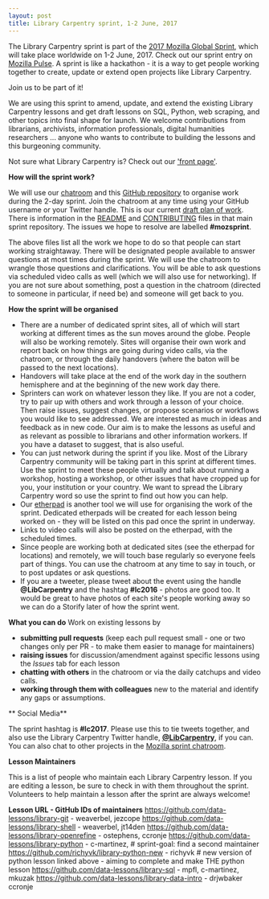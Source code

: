 ```yaml
---
layout: post
title: Library Carpentry sprint, 1-2 June, 2017
---
```


The Library Carpentry sprint is part of the [2017 Mozilla Global Sprint](https://mozilla.github.io/global-sprint/), which will take place worldwide on 1-2 June, 2017. Check out our sprint entry on [Mozilla Pulse](https://www.mozillapulse.org/entry/253). A sprint is like a hackathon - it is a way to get people working together to create, update or extend open projects like Library Carpentry.

Join us to be part of it!

We are using this sprint to amend, update, and extend the existing Library Carpentry lessons and get draft lessons on SQL, Python, web scraping, and other topics into final shape for launch. We welcome contributions from librarians, archivists, information professionals, digital humanities researchers ... anyone who wants to contribute to building the lessons and this burgeoning community.

Not sure what Library Carpentry is? Check out our ['front page'](https://librarycarpentry.github.io/).

**How will the sprint work?**

We will use our [chatroom](https://gitter.im/weaverbel/LibraryCarpentry) and this [GitHub repository](https://github.com/data-lessons/librarycarpentry) to organise work during the 2-day sprint. Join the chatroom at any time using your GitHub username or your Twitter handle. This is our current [draft plan of work](https://github.com/LibraryCarpentry/librarycarpentry.github.io/issues/23#issuecomment-290058114). There is information in the [README](https://github.com/data-lessons/librarycarpentry/blob/master/README.md) and [CONTRIBUTING](https://github.com/data-lessons/librarycarpentry/blob/master/CONTRIBUTING.md) files in that main sprint repository. The issues we hope to resolve are labelled **#mozsprint**.

The above files list all the work we hope to do so that people can start working straightaway. There will be designated people available to answer questions at most times during the sprint. We will use the chatroom to wrangle those questions and clarifications. You will be able to ask questions via scheduled video calls as well (which we will also use for networking). If you are not sure about something, post a question in the chatroom (directed to someone in particular, if need be) and someone will get back to you.

**How the sprint will be organised**

- There are a number of dedicated sprint sites, all of which will start working at different times as the sun moves around the globe. People will also be working remotely. Sites will organise their own work and report back on how things are going during video calls, via the chatroom, or through the daily handovers (where the baton will be passed to the next locations).
- Handovers will take place at the end of the work day in the southern hemisphere and at the beginning of the new work day there. 
- Sprinters can work on whatever lesson they like. If you are not a coder, try to pair up with others and work through a lesson of your choice. Then raise issues, suggest changes, or propose scenarios or workflows you would like to see addressed. We are interested as much in ideas and feedback as in new code. Our aim is to make the lessons as useful and as relevant as possible to librarians and other information workers. If you have a dataset to suggest, that is also useful.
- You can just network during the sprint if you like. Most of the Library Carpentry community will be taking part in this sprint at different times. Use the sprint to meet these people virtually and talk about running a workshop, hosting a workshop, or other issues that have cropped up for you, your institution or your country. We want to spread the Library Carpentry word so use the sprint to find out how you can help.
- Our [etherpad](http://pad.software-carpentry.org/lc2017) is another tool we will use for organising the work of the sprint. Dedicated etherpads will be created for each lesson being worked on - they will be listed on this pad once the sprint in underway. 
- Links to video calls will also be posted on the etherpad, with the scheduled times.
- Since people are working both at dedicated sites (see the etherpad for locations) and remotely, we will touch base regularly so everyone feels part of things. You can use the chatroom at any time to say in touch, or to post updates or ask questions.
- If you are a tweeter, please tweet about the event using the handle **@LibCarpentry** and the hashtag **#lc2016** - photos are good too. It would be great to have photos of each site's people working away so we can do a Storify later of how the sprint went.

**What you can do**
Work on existing lessons by
- **submitting pull requests** (keep each pull request small - one or two changes only per PR - to make them easier to manage for maintainers)
- **raising issues** for discussion/amendment against specific lessons using the *Issues* tab for each lesson
- **chatting with others** in the chatroom or via the daily catchups and video calls.
- **working through them with colleagues** new to the material and identify any gaps or assumptions.

** Social Media**

The sprint hashtag is **#lc2017**. Please use this to tie tweets together, and also use the 
Library Carpentry Twitter handle, [**@LibCarpentry**](https://twitter.com/LibCarpentry), if you can. You can also chat to other projects in the [Mozilla sprint chatroom](https://gitter.im/mozilla/global-sprint-2017).

**Lesson Maintainers**

This is a list of people who maintain each Library Carpentry lesson. If you are editing a lesson, be sure to check in with them throughout the sprint. Volunteers to help maintain a lesson after the sprint are always welcome!

**Lesson URL - GitHub IDs of maintainers**
https://github.com/data-lessons/library-git - weaverbel, jezcope
https://github.com/data-lessons/library-shell - weaverbel, jt14den
https://github.com/data-lessons/library-openrefine - ostephens, ccronje
https://github.com/data-lessons/library-python - c-martinez, # sprint-goal: find a second maintainer
https://github.com/richyvk/library-python-new - richyvk # new version of python lesson linked above - aiming to complete and make THE python lesson
https://github.com/data-lessons/library-sql - mpfl, c-martinez, mkuzak
https://github.com/data-lessons/library-data-intro - drjwbaker ccronje
